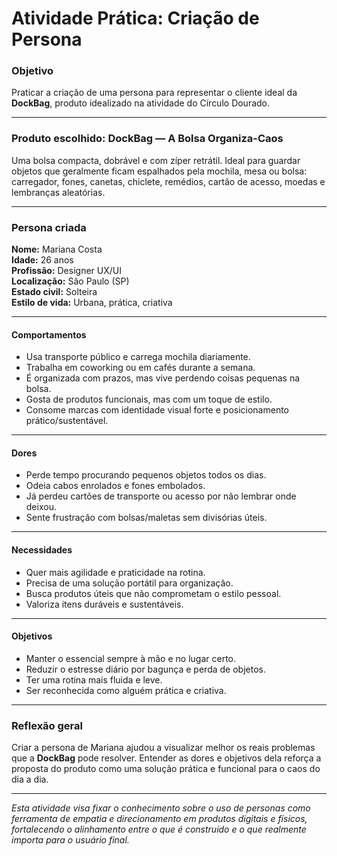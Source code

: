 # Atividade Prática: Criação de Persona

### Objetivo  
Praticar a criação de uma persona para representar o cliente ideal da **DockBag**, produto idealizado na atividade do Círculo Dourado.

---

### Produto escolhido: DockBag — A Bolsa Organiza-Caos

Uma bolsa compacta, dobrável e com zíper retrátil. Ideal para guardar objetos que geralmente ficam espalhados pela mochila, mesa ou bolsa: carregador, fones, canetas, chiclete, remédios, cartão de acesso, moedas e lembranças aleatórias.

---

### Persona criada

**Nome:** Mariana Costa  
**Idade:** 26 anos  
**Profissão:** Designer UX/UI  
**Localização:** São Paulo (SP)  
**Estado civil:** Solteira  
**Estilo de vida:** Urbana, prática, criativa

---

#### Comportamentos

- Usa transporte público e carrega mochila diariamente.
- Trabalha em coworking ou em cafés durante a semana.
- É organizada com prazos, mas vive perdendo coisas pequenas na bolsa.
- Gosta de produtos funcionais, mas com um toque de estilo.
- Consome marcas com identidade visual forte e posicionamento prático/sustentável.

---

#### Dores

- Perde tempo procurando pequenos objetos todos os dias.
- Odeia cabos enrolados e fones embolados.
- Já perdeu cartões de transporte ou acesso por não lembrar onde deixou.
- Sente frustração com bolsas/maletas sem divisórias úteis.

---

#### Necessidades

- Quer mais agilidade e praticidade na rotina.
- Precisa de uma solução portátil para organização.
- Busca produtos úteis que não comprometam o estilo pessoal.
- Valoriza itens duráveis e sustentáveis.

---

#### Objetivos

- Manter o essencial sempre à mão e no lugar certo.
- Reduzir o estresse diário por bagunça e perda de objetos.
- Ter uma rotina mais fluida e leve.
- Ser reconhecida como alguém prática e criativa.

---

### Reflexão geral  
Criar a persona de Mariana ajudou a visualizar melhor os reais problemas que a **DockBag** pode resolver. Entender as dores e objetivos dela reforça a proposta do produto como uma solução prática e funcional para o caos do dia a dia.

---

*Esta atividade visa fixar o conhecimento sobre o uso de personas como ferramenta de empatia e direcionamento em produtos digitais e físicos, fortalecendo o alinhamento entre o que é construído e o que realmente importa para o usuário final.*
